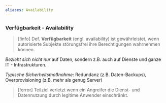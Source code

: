 ```yaml
---
aliases: Availability
---
```


### Verfügbarkeit - Availability

>[!info] Def.
> **Verfügbarkeit** (engl. availability) ist gewährleistet, wenn autorisierte Subjekte störungsfrei ihre Berechtigungen wahrnehmen können.

*Bezieht sich nicht nur* auf Daten, sondern z.B. auch auf Dienste und ganze IT - Infrastrukturen.

*Typische Sicherheitsmaßnahme:* Redundanz (z.B. Daten-Backups), Overprovisioning (z.B. mehr als genug Server)

>[!error] Teilziel verletzt
>wenn ein Angreifer die Dienst- und Datennutzung durch legitime Anwender einschränkt.